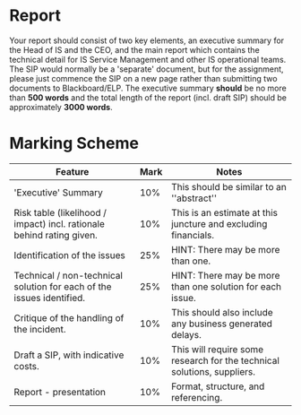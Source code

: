 # Report

Your report should consist of two key elements, an executive summary for the Head of IS and the CEO, and the main report which contains the technical detail for IS Service Management and other IS operational teams. The SIP would normally be a 'separate' document, but for the assignment, please just commence the SIP on a new page rather than submitting two documents to Blackboard/ELP. The executive summary __should__ be no more than **500 words** and the total length of the report (incl. draft SIP) should be approximately **3000 words**.

# Marking Scheme

| Feature                                                                | Mark | Notes                                                                   |
| ---------------------------------------------------------------------- | ---- | ----------------------------------------------------------------------- |
| 'Executive' Summary                                                    | 10%  | This should be similar to an ''abstract''                               |
| Risk table (likelihood / impact) incl. rationale behind rating given.  | 10%  | This is an estimate at this juncture and excluding financials.          |
| Identification of the issues                                           | 25%  | HINT: There may be more than one.                                       |
| Technical / non-technical solution for each of the issues identified.  | 25%  | HINT: There may be more than one solution for each issue.               |
| Critique of the handling of the incident.                              | 10%  | This should also include any business generated delays.                 |
| Draft a SIP, with indicative costs.                                    | 10%  | This will require some research for the technical solutions, suppliers. |
| Report - presentation                                                  | 10%  | Format, structure, and referencing.                                     |
